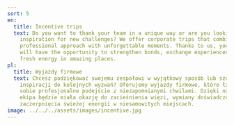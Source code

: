 ```yaml
---
sort: 5
en:
  title: Incentive trips
  text: Do you want to thank your team in a unique way or are you looking for
    inspiration for new challenges? We offer corporate trips that combine a
    professional approach with unforgettable moments. Thanks to us, your team
    will have the opportunity to strengthen bonds, exchange experiences and get
    fresh energy in amazing places.
pl:
  title: Wyjazdy firmowe
  text: Chcesz podziękować swojemu zespołowi w wyjątkowy sposób lub szukasz
    inspiracji do kolejnych wyzwań? Oferujemy wyjazdy firmowe, które łączą w
    sobie profesjonalne podejście z niezapomnianymi chwilami. Dzięki nam Twoja
    ekipa będzie miała okazję do zacieśnienia więzi, wymiany doświadczeń i
    zaczerpnięcia świeżej energii w niesamowitych miejscach.
image: ../../../assets/images/incentive.jpg
---
```

